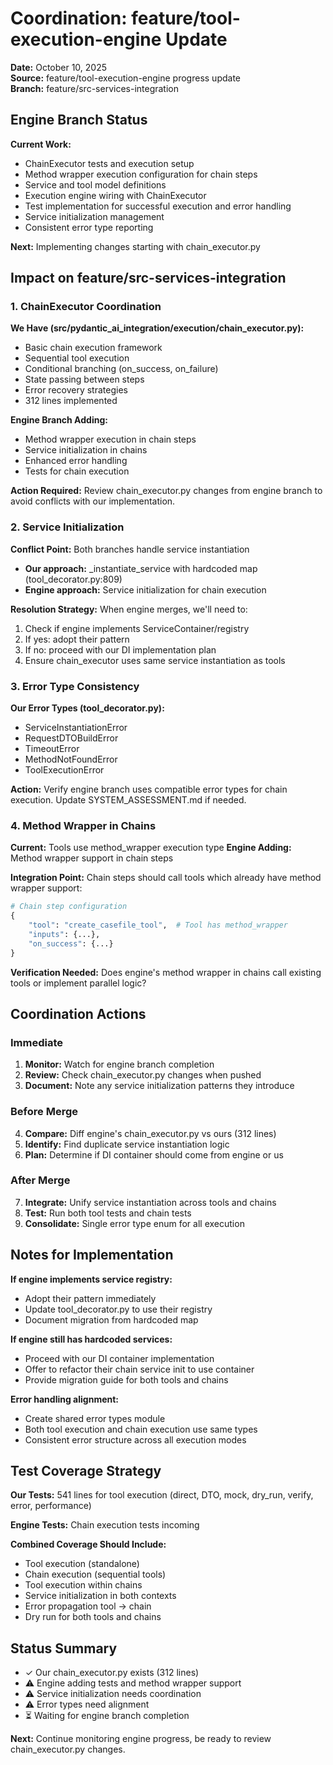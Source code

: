 # Coordination: feature/tool-execution-engine Update

**Date:** October 10, 2025  
**Source:** feature/tool-execution-engine progress update  
**Branch:** feature/src-services-integration

## Engine Branch Status

**Current Work:**
- ChainExecutor tests and execution setup
- Method wrapper execution configuration for chain steps
- Service and tool model definitions
- Execution engine wiring with ChainExecutor
- Test implementation for successful execution and error handling
- Service initialization management
- Consistent error type reporting

**Next:** Implementing changes starting with chain_executor.py

## Impact on feature/src-services-integration

### 1. ChainExecutor Coordination

**We Have (src/pydantic_ai_integration/execution/chain_executor.py):**
- Basic chain execution framework
- Sequential tool execution
- Conditional branching (on_success, on_failure)
- State passing between steps
- Error recovery strategies
- 312 lines implemented

**Engine Branch Adding:**
- Method wrapper execution in chain steps
- Service initialization in chains
- Enhanced error handling
- Tests for chain execution

**Action Required:** Review chain_executor.py changes from engine branch to avoid conflicts with our implementation.

### 2. Service Initialization

**Conflict Point:** Both branches handle service instantiation
- **Our approach:** _instantiate_service with hardcoded map (tool_decorator.py:809)
- **Engine approach:** Service initialization for chain execution

**Resolution Strategy:**
When engine merges, we'll need to:
1. Check if engine implements ServiceContainer/registry
2. If yes: adopt their pattern
3. If no: proceed with our DI implementation plan
4. Ensure chain_executor uses same service instantiation as tools

### 3. Error Type Consistency

**Our Error Types (tool_decorator.py):**
- ServiceInstantiationError
- RequestDTOBuildError
- TimeoutError
- MethodNotFoundError
- ToolExecutionError

**Action:** Verify engine branch uses compatible error types for chain execution. Update SYSTEM_ASSESSMENT.md if needed.

### 4. Method Wrapper in Chains

**Current:** Tools use method_wrapper execution type
**Engine Adding:** Method wrapper support in chain steps

**Integration Point:**
Chain steps should call tools which already have method wrapper support:
```python
# Chain step configuration
{
    "tool": "create_casefile_tool",  # Tool has method_wrapper
    "inputs": {...},
    "on_success": {...}
}
```

**Verification Needed:** Does engine's method wrapper in chains call existing tools or implement parallel logic?

## Coordination Actions

### Immediate
1. **Monitor:** Watch for engine branch completion
2. **Review:** Check chain_executor.py changes when pushed
3. **Document:** Note any service initialization patterns they introduce

### Before Merge
4. **Compare:** Diff engine's chain_executor.py vs ours (312 lines)
5. **Identify:** Find duplicate service instantiation logic
6. **Plan:** Determine if DI container should come from engine or us

### After Merge
7. **Integrate:** Unify service instantiation across tools and chains
8. **Test:** Run both tool tests and chain tests
9. **Consolidate:** Single error type enum for all execution

## Notes for Implementation

**If engine implements service registry:**
- Adopt their pattern immediately
- Update tool_decorator.py to use their registry
- Document migration from hardcoded map

**If engine still has hardcoded services:**
- Proceed with our DI container implementation
- Offer to refactor their chain service init to use container
- Provide migration guide for both tools and chains

**Error handling alignment:**
- Create shared error types module
- Both tool execution and chain execution use same types
- Consistent error structure across all execution modes

## Test Coverage Strategy

**Our Tests:** 541 lines for tool execution (direct, DTO, mock, dry_run, verify, error, performance)

**Engine Tests:** Chain execution tests incoming

**Combined Coverage Should Include:**
- Tool execution (standalone)
- Chain execution (sequential tools)
- Tool execution within chains
- Service initialization in both contexts
- Error propagation tool → chain
- Dry run for both tools and chains

## Status Summary

- ✓ Our chain_executor.py exists (312 lines)
- ⚠ Engine adding tests and method wrapper support
- ⚠ Service initialization needs coordination
- ⚠ Error types need alignment
- ⏳ Waiting for engine branch completion

**Next:** Continue monitoring engine progress, be ready to review chain_executor.py changes.
